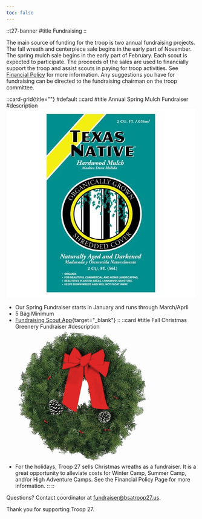 ```yaml
---
toc: false
---
```

::t27-banner
#title
Fundraising
::

The main source of funding for the troop is two annual fundraising projects.   The fall wreath and centerpiece sale begins in the early part of November. The spring mulch sale begins in the early part of February.   Each scout is expected to participate. The proceeds of the sales are used to financially support the troop and assist scouts in paying for troop activities. See [Financial Policy](/policy/financial-policy) for more information. Any suggestions you have for fundraising can be directed to the fundraising chairman on the troop committee.

::card-grid{title=""}
#default
  ::card
  #title
  Annual Spring Mulch Fundraiser
  #description
  ![](/fundraising/mulch.jpg)
  - Our Spring Fundraiser starts in January and runs through March/April
  - 5 Bag Minimum
  - [Fundraising Scout App](https://fundraiser.bsatroop27.us){target="_blank"}
  ::
  ::card
  #title
  Fall Christmas Greenery Fundraiser
  #description
  ![](/fundraising/wreath.png)
  - For the holidays, Troop 27 sells Christmas wreaths as a fundraiser.  It is a great opportunity to alleviate costs for Winter Camp, Summer Camp, and/or High Adventure Camps.  See the Financial Policy Page for more information.
  ::
::

Questions?  Contact coordinator at fundraiser@bsatroop27.us.

Thank you for supporting Troop 27.
